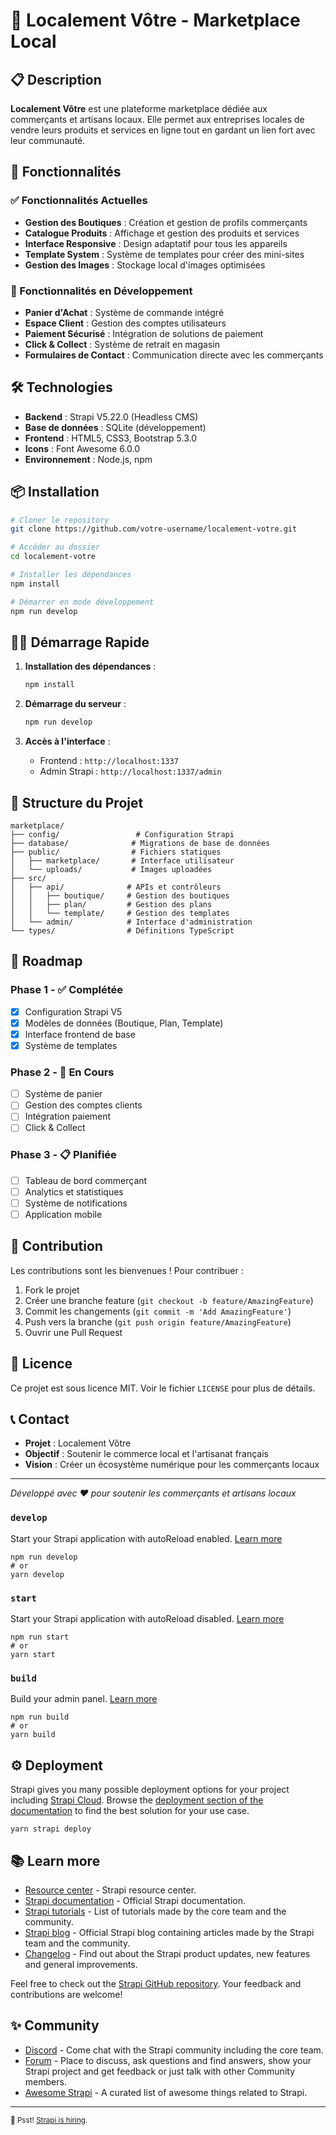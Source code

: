 # 🏪 Localement Vôtre - Marketplace Local

## 📋 Description

**Localement Vôtre** est une plateforme marketplace dédiée aux commerçants et artisans locaux. Elle permet aux entreprises locales de vendre leurs produits et services en ligne tout en gardant un lien fort avec leur communauté.

## 🚀 Fonctionnalités

### ✅ Fonctionnalités Actuelles
- **Gestion des Boutiques** : Création et gestion de profils commerçants
- **Catalogue Produits** : Affichage et gestion des produits et services
- **Interface Responsive** : Design adaptatif pour tous les appareils
- **Template System** : Système de templates pour créer des mini-sites
- **Gestion des Images** : Stockage local d'images optimisées

### 🔧 Fonctionnalités en Développement
- **Panier d'Achat** : Système de commande intégré
- **Espace Client** : Gestion des comptes utilisateurs
- **Paiement Sécurisé** : Intégration de solutions de paiement
- **Click & Collect** : Système de retrait en magasin
- **Formulaires de Contact** : Communication directe avec les commerçants

## 🛠️ Technologies

- **Backend** : Strapi V5.22.0 (Headless CMS)
- **Base de données** : SQLite (développement)
- **Frontend** : HTML5, CSS3, Bootstrap 5.3.0
- **Icons** : Font Awesome 6.0.0
- **Environnement** : Node.js, npm

## 📦 Installation

```bash
# Cloner le repository
git clone https://github.com/votre-username/localement-votre.git

# Accéder au dossier
cd localement-votre

# Installer les dépendances
npm install

# Démarrer en mode développement
npm run develop
```

## 🏃‍♂️ Démarrage Rapide

1. **Installation des dépendances** :
   ```bash
   npm install
   ```

2. **Démarrage du serveur** :
   ```bash
   npm run develop
   ```

3. **Accès à l'interface** :
   - Frontend : `http://localhost:1337`
   - Admin Strapi : `http://localhost:1337/admin`

## 📁 Structure du Projet

```
marketplace/
├── config/                 # Configuration Strapi
├── database/              # Migrations de base de données
├── public/                # Fichiers statiques
│   ├── marketplace/       # Interface utilisateur
│   └── uploads/           # Images uploadées
├── src/
│   ├── api/              # APIs et contrôleurs
│   │   ├── boutique/     # Gestion des boutiques
│   │   ├── plan/         # Gestion des plans
│   │   └── template/     # Gestion des templates
│   └── admin/            # Interface d'administration
└── types/                # Définitions TypeScript
```

## 🎯 Roadmap

### Phase 1 - ✅ Complétée
- [x] Configuration Strapi V5
- [x] Modèles de données (Boutique, Plan, Template)
- [x] Interface frontend de base
- [x] Système de templates

### Phase 2 - 🚧 En Cours
- [ ] Système de panier
- [ ] Gestion des comptes clients
- [ ] Intégration paiement
- [ ] Click & Collect

### Phase 3 - 📋 Planifiée
- [ ] Tableau de bord commerçant
- [ ] Analytics et statistiques
- [ ] Système de notifications
- [ ] Application mobile

## 🤝 Contribution

Les contributions sont les bienvenues ! Pour contribuer :

1. Fork le projet
2. Créer une branche feature (`git checkout -b feature/AmazingFeature`)
3. Commit les changements (`git commit -m 'Add AmazingFeature'`)
4. Push vers la branche (`git push origin feature/AmazingFeature`)
5. Ouvrir une Pull Request

## 📄 Licence

Ce projet est sous licence MIT. Voir le fichier `LICENSE` pour plus de détails.

## 📞 Contact

- **Projet** : Localement Vôtre
- **Objectif** : Soutenir le commerce local et l'artisanat français
- **Vision** : Créer un écosystème numérique pour les commerçants locaux

---

*Développé avec ❤️ pour soutenir les commerçants et artisans locaux*

### `develop`

Start your Strapi application with autoReload enabled. [Learn more](https://docs.strapi.io/dev-docs/cli#strapi-develop)

```
npm run develop
# or
yarn develop
```

### `start`

Start your Strapi application with autoReload disabled. [Learn more](https://docs.strapi.io/dev-docs/cli#strapi-start)

```
npm run start
# or
yarn start
```

### `build`

Build your admin panel. [Learn more](https://docs.strapi.io/dev-docs/cli#strapi-build)

```
npm run build
# or
yarn build
```

## ⚙️ Deployment

Strapi gives you many possible deployment options for your project including [Strapi Cloud](https://cloud.strapi.io). Browse the [deployment section of the documentation](https://docs.strapi.io/dev-docs/deployment) to find the best solution for your use case.

```
yarn strapi deploy
```

## 📚 Learn more

- [Resource center](https://strapi.io/resource-center) - Strapi resource center.
- [Strapi documentation](https://docs.strapi.io) - Official Strapi documentation.
- [Strapi tutorials](https://strapi.io/tutorials) - List of tutorials made by the core team and the community.
- [Strapi blog](https://strapi.io/blog) - Official Strapi blog containing articles made by the Strapi team and the community.
- [Changelog](https://strapi.io/changelog) - Find out about the Strapi product updates, new features and general improvements.

Feel free to check out the [Strapi GitHub repository](https://github.com/strapi/strapi). Your feedback and contributions are welcome!

## ✨ Community

- [Discord](https://discord.strapi.io) - Come chat with the Strapi community including the core team.
- [Forum](https://forum.strapi.io/) - Place to discuss, ask questions and find answers, show your Strapi project and get feedback or just talk with other Community members.
- [Awesome Strapi](https://github.com/strapi/awesome-strapi) - A curated list of awesome things related to Strapi.

---

<sub>🤫 Psst! [Strapi is hiring](https://strapi.io/careers).</sub>
